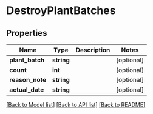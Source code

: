 # DestroyPlantBatches

## Properties
Name | Type | Description | Notes
------------ | ------------- | ------------- | -------------
**plant_batch** | **string** |  | [optional] 
**count** | **int** |  | [optional] 
**reason_note** | **string** |  | [optional] 
**actual_date** | **string** |  | [optional] 

[[Back to Model list]](../../README.md#documentation-for-models) [[Back to API list]](../../README.md#documentation-for-api-endpoints) [[Back to README]](../../README.md)

